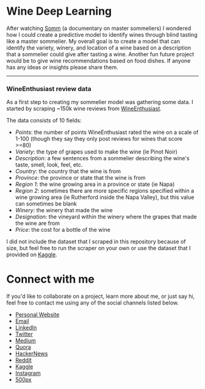# Wine Deep Learning

After watching [Somm](http://www.imdb.com/title/tt2204371/) (a documentary on master sommeliers) I wondered how I could create a predictive model to identify wines through blind tasting like a master sommelier. My overall goal is to create a model that can identify the variety, winery, and location of a wine based on a description that a sommelier could give after tasting a wine. Another fun future project would be to give wine recommendations based on food dishes. If anyone has any ideas or insights please share them.

---

### WineEnthusiast review data

As a first step to creating my sommelier model was gathering some data. I started by scraping ~150k wine reviews from [WineEnthusiast](http://www.winemag.com/?s=&drink_type=wine). 

The data consists of 10 fields:

- *Points*: the number of points WineEnthusiast rated the wine on a scale of 1-100 (though they say they only post reviews for wines that score >=80)
- *Variety*: the type of grapes used to make the wine (ie Pinot Noir)
- *Description*: a few sentences from a sommelier describing the wine's taste, smell, look, feel, etc.
- *Country*: the country that the wine is from
- *Province*: the province or state that the wine is from
- *Region 1*: the wine growing area in a province or state (ie Napa)
- *Region 2*: sometimes there are more specific regions specified within a wine growing area (ie Rutherford inside the Napa Valley), but this value can sometimes be blank
- *Winery*: the winery that made the wine
- *Designation*: the vineyard within the winery where the grapes that made the wine are from
- *Price*: the cost for a bottle of the wine 

I did not include the dataset that I scraped in this repository because of size, but feel free to run the scraper on your own or use the dataset that I provided on [Kaggle](https://www.kaggle.com/zynicide/wine-reviews).

# Connect with me

If you'd like to collaborate on a project, learn more about me, or just say hi, feel free to contact me using any of the social channels listed below.

- [Personal Website](https://zackthoutt.com)
- [Email](mailto:zackarey.thoutt@colorado.edu)
- [LinkedIn](https://www.linkedin.com/in/zack-thoutt-57275655/)
- [Twitter](https://twitter.com/zthoutt)
- [Medium](https://medium.com/@zthoutt)
- [Quora](https://www.quora.com/profile/Zack-Thoutt)
- [HackerNews](https://news.ycombinator.com/submitted?id=zthoutt)
- [Reddit](https://www.reddit.com/user/zthoutt/)
- [Kaggle](https://www.kaggle.com/zynicide)
- [Instagram](https://www.instagram.com/zthoutt/)
- [500px](https://500px.com/zthoutt)
